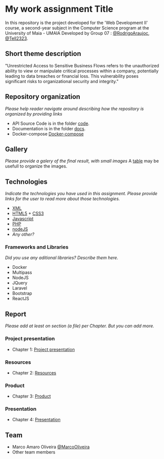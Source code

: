 # My work assignment Title
In this repository is the project developed for the 'Web Development II' course, a second-year subject in the Computer Science program at the University of Maia - UMAIA
Developed by Group 07 : [@RodrigoAraujoc](https://github.com/RodrigoAraujoc), [@Tell2323](https://github.com/Tell2323).

## Short theme description

"Unrestricted Access to Sensitive Business Flows refers to the unauthorized ability to view or manipulate critical processes within a company, potentially leading to data breaches or financial loss. This vulnerability poses significant risks to organizational security and integrity."

## Repository organization

_Please help reader navigate around describing how the repository is organized by providing links_
* API Source Code is in the folder [code](M1).
* Documentation is in the folder [docs](docs).
* Docker-compose [Docker-compose](M1/docker-compose.yml)

## Gallery

_Please provide a galery of the final result, with small images_
A [table](https://www.markdownguide.org/extended-syntax/#tables) may be usefull to organize the images.

## Technologies

_Indicate the technologies you have used in this assignment. Please provide links for the user to read more about those technologies._
* [XML](https://www.w3.org/XML/)
* [HTML5](https://html.spec.whatwg.org/multipage/) + [CSS3](https://www.w3.org/Style/CSS/)
* [Javascript](https://developer.mozilla.org/en-US/docs/Learn/JavaScript)
* [PHP](https://www.php.net/)
* [nodeJS](https://nodejs.org/en/)
* _Any other?_

### Frameworks and Libraries

_Did you use any aditional libraries? Describe them here._
* Docker
* Multipass
* NodeJS
* JQuery
* Laravel
* Bootstrap
* ReactJS

## Report
_Please add at least on section (a file) per Chapter. But you can add more._

### Project presentation
* Chapter 1: [Project presentation](doc/c1.md)
### Resources
* Chapter 2: [Resources](doc/c2.md)
### Product
* Chapter 3: [Product](doc/c3.md)
### Presentation
* Chapter 4: [Presentation](doc/c4.md)

## Team
* Marco Amaro Oliveira [@MarcoOliveira](https://github.com/marcoamarooliveira)
* Other team members

